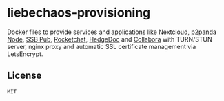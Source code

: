 # liebechaos-provisioning

Docker files to provide services and applications like [Nextcloud](https://nextcloud.com/), [p2panda Node](https://p2panda.org/), [SSB Pub](https://www.scuttlebutt.nz/), [Rocketchat](https://rocket.chat/), [HedgeDoc](https://hedgedoc.org/) and [Collabora](https://www.collaboraoffice.com/code/) with TURN/STUN server, nginx proxy and automatic SSL certificate management via LetsEncrypt.

## License

`MIT`
